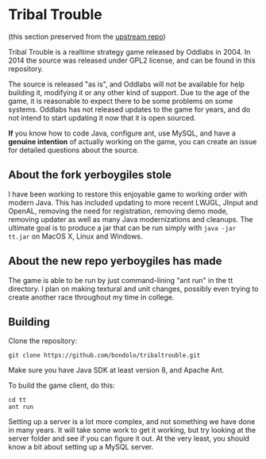 Tribal Trouble
==============
(this section preserved from the [upstream repo](https://github.com/sunenielsen/tribaltrouble))

Tribal Trouble is a realtime strategy game released by Oddlabs in 2004. In 2014 the source was released under GPL2 license, and can be found in this repository.

The source is released "as is", and Oddlabs will not be available for help building it, modifying it or any other kind of support. Due to the age of the game, it is reasonable to expect there to be some problems on some systems. Oddlabs has not released updates to the game for years, and do not intend to start updating it now that it is open sourced.

**If** you know how to code Java, configure ant, use MySQL, and have a **genuine intention** of actually working on the game, you can create an issue for detailed questions about the source.

About the fork yerboygiles stole
---------------

I have been working to restore this enjoyable game to working order with modern Java. This has included updating to more recent LWJGL, JInput and OpenAL, removing the need for registration, removing demo mode, removing updater as well as many Java modernizations and cleanups. The ultimate goal is to produce a jar that can be run simply with `java -jar tt.jar` on MacOS X, Linux and Windows.

About the new repo yerboygiles has made
---------------

The game is able to be run by just command-lining "ant run" in the tt directory. I plan on making textural and unit changes, possibly even trying to create another race throughout my time in college. 

Building
--------
Clone the repository:
```
git clone https://github.com/bondolo/tribaltrouble.git
```
Make sure you have Java SDK at least version 8, and Apache Ant.


To build the game client, do this:
```
cd tt
ant run
```

Setting up a server is a lot more complex, and not something we have done in many years. It will take some work to get it working, but try looking at the server folder and see if you can figure it out. At the very least, you should know a bit about setting up a MySQL server.
